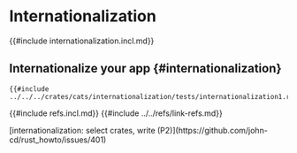 # Internationalization

{{#include internationalization.incl.md}}

## Internationalize your app {#internationalization}

```rust,editable
{{#include ../../../crates/cats/internationalization/tests/internationalization1.rs:example}}
```

{{#include refs.incl.md}}
{{#include ../../refs/link-refs.md}}

<div class="hidden">
[internationalization: select crates, write (P2)](https://github.com/john-cd/rust_howto/issues/401)

</div>
